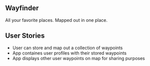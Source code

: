 ## Wayfinder
All your favorite places. Mapped out in one place.

## User Stories
- User can store and map out a collection of waypoints
- App containes user profiles with their stored waypoints
- App displays other user waypoints on map for sharing purposes


